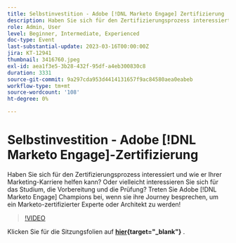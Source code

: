 ```yaml
---
title: Selbstinvestition - Adobe [!DNL Marketo Engage] Zertifizierung
description: Haben Sie sich für den Zertifizierungsprozess interessiert und wie er Ihrer Marketing-Karriere helfen kann? Oder vielleicht interessieren Sie sich für das Studium, die Vorbereitung und die Prüfung? Treten Sie Adobe [!DNL Marketo Engage] Champions bei, wenn sie ihre Journey besprechen, um ein Marketo-zertifizierter Experte oder Architekt zu werden!
role: Admin, User
level: Beginner, Intermediate, Experienced
doc-type: Event
last-substantial-update: 2023-03-16T00:00:00Z
jira: KT-12941
thumbnail: 3416760.jpeg
exl-id: aea1f3e5-3b28-432f-95df-a4eb300830c8
duration: 3331
source-git-commit: 9a297cda953d4414131657f9ac84580aea0eabeb
workflow-type: tm+mt
source-wordcount: '108'
ht-degree: 0%

---
```


# Selbstinvestition - Adobe [!DNL Marketo Engage]-Zertifizierung

Haben Sie sich für den Zertifizierungsprozess interessiert und wie er Ihrer Marketing-Karriere helfen kann? Oder vielleicht interessieren Sie sich für das Studium, die Vorbereitung und die Prüfung? Treten Sie Adobe [!DNL Marketo Engage] Champions bei, wenn sie ihre Journey besprechen, um ein Marketo-zertifizierter Experte oder Architekt zu werden!

>[!VIDEO](https://video.tv.adobe.com/v/3416760/?quality=12&learn=on)

Klicken Sie für die Sitzungsfolien auf **[hier](assets/certification.pdf){target="_blank"}** .

